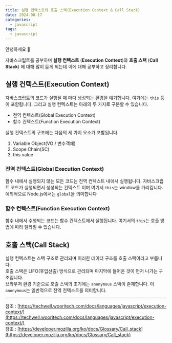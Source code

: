 ```yaml
---
title: 실행 컨텍스트와 호출 스택(Execution Context & Call Stack)
date: 2024-08-17
categories:
  - javascript
tags:
  - javascript
---
```

안녕하세요 🐸

자바스크립트를 공부하며 **실행 컨텍스트** (**Execution Context**)와 **호출 스택** (**Call Stack**) 에 대해 많이 듣게 되는데 이에 대해 공부하고 정리합니다.  

## 실행 컨텍스트(Execution Context)
자바스크립트의 코드가 실행될 때 마다 생성되는 환경을 얘기합니다. 여기에는 `this` 등이 포함됩니다.  그리고 실행 컨텍스트는 아래의 두 가지로 구분할 수 있습니다.
- 전역 컨텍스트(Global Execution Context)
- 함수 컨텍스트(Function Execution Context)

실행 컨텍스트의 구조에는 다음의 세 가지 요소가 포함됩니다.
1. Variable Object(VO / 변수객체)
2. Scope Chain(SC)
3. this value

### 전역 컨텍스트(Global Execution Context)
함수 내에서 실행되지 않는 모든 코드는 전역 컨텍스트 내에서 실행됩니다.  자바스크립트 코드가 실행되면서 생성되는 컨텍스트 이며 여기서 `this`는 window를 가리킵니다. 예외적으로 Node.js에서는 `global`을 의미합니다

### 함수 컨텍스트(Function Execution Context)
함수 내에서 수행되는 코드는 함수 컨텍스트에서 실행됩니다.  여기서의 `this`는 호출 방법에 따라 달라질 수 있습니다.

## 호출 스택(Call Stack)
실행 컨텍스트는 스택 구조로 관리되며 이러한 데이터 구조를 호출 스택이라고 부릅니다.  
호출 스택은 LIFO(후입선출) 방식으로 관리되며 마지막에 들어온 것이 먼저 나가는 구조입니다.  
브라우저 환경 기준으로 호출 스택의 초기에는 `anonymous` 스택이 존재합니다. 이 `anonymous`는 일반적으로 전역 컨텍스트를 의미합니다.


---
참조 : [https://techwell.wooritech.com/docs/languages/javascript/execution-context/](https://techwell.wooritech.com/docs/languages/javascript/execution-context/)  
참조 : [https://developer.mozilla.org/ko/docs/Glossary/Call_stack](https://developer.mozilla.org/ko/docs/Glossary/Call_stack)  